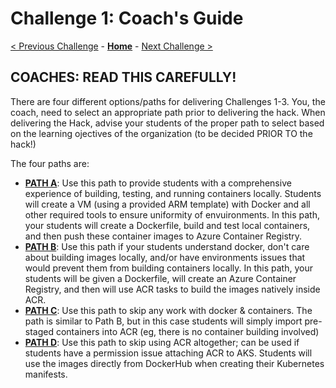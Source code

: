 # Challenge 1: Coach's Guide

[< Previous Challenge](./00-prereqs.md) - **[Home](README.md)** - [Next Challenge >](02-acr.md)

## COACHES:  READ THIS CAREFULLY!
There are four different options/paths for delivering Challenges 1-3.  You, the coach, need to select an appropriate path prior to delivering the hack.  When delivering the Hack, advise your students of the proper path to select based on the learning ojectives of the organization (to be decided PRIOR TO the hack!)  

The four paths are:

* **[PATH A](./01a-containers.md)**: Use this path to provide students with a comprehensive experience of building, testing, and running containers locally. Students will create a VM (using a provided ARM template) with Docker and all other required tools to ensure uniformity of envuironments. In this path, your students will create a Dockerfile, build and test local containers, and then push these container images to Azure Container Registry.
* **[PATH B](./02b-acr.md)**: Use this path if your students understand docker, don't care about building images locally, and/or have environments issues that would prevent them from building containers locally. In this path, your students will be given a Dockerfile, will create an Azure Container Registry, and then will use ACR tasks to build the images natively inside ACR.
* **[PATH C](./02c-acr.md)**: Use this path to skip any work with docker & containers.  The path is similar to Path B, but in this case students will simply import pre-staged containers into ACR (eg, there is no container building involved)
* **[PATH D](./03-k8sintro.md)**:  Use this path to skip using ACR altogether; can be used if students have a permission issue attaching ACR to AKS.  Students will use the images directly from DockerHub when creating their Kubernetes manifests.

